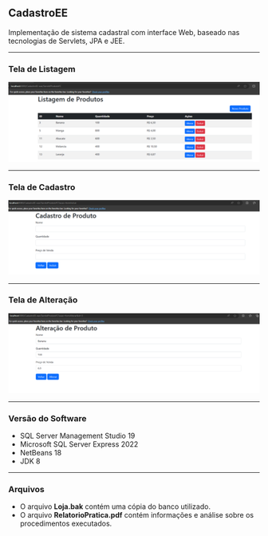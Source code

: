 ## CadastroEE
Implementação de sistema cadastral com interface Web, baseado nas tecnologias de Servlets, JPA e JEE.

<hr>

### Tela de Listagem
![alt text](listagem.png)

<hr>

### Tela de Cadastro
![alt text](cadastro.png)

<hr>

### Tela de Alteração
![alt text](alteracao.png)

<hr>

### Versão do Software

* SQL Server Management Studio 19
* Microsoft SQL Server Express 2022
* NetBeans 18
* JDK 8

<hr>

### Arquivos

* O arquivo **Loja.bak** contém uma cópia do banco utilizado. 
* O arquivo **RelatorioPratica.pdf** contém informações e análise sobre os procedimentos executados.





